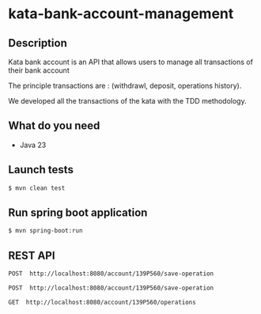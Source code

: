 # kata-bank-account-management

## Description
Kata bank account is an API that allows users to manage all transactions of their bank account

The principle transactions are : (withdrawl, deposit, operations history).

We developed all the transactions of the kata with the TDD methodology.

## What do you need
- Java 23

## Launch tests
```bash
$ mvn clean test
```

## Run spring boot application
```bash
$ mvn spring-boot:run

```

## REST API
```bash
POST  http://localhost:8080/account/139P560/save-operation

```

```bash
POST  http://localhost:8080/account/139P560/save-operation

```

```bash
GET  http://localhost:8080/account/139P560/operations
```
